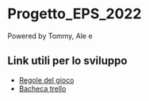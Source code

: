 # Progetto_EPS_2022
Powered by Tommy, Ale e
## Link utili per lo sviluppo
- [Regole del gioco](https://it.wikipedia.org/wiki/Ludo_(gioco))
- [Bacheca trello](https://trello.com/invite/b/eaNeZaxM/313d2b548018af72a80c75691be17ea0/progetto-eps)
